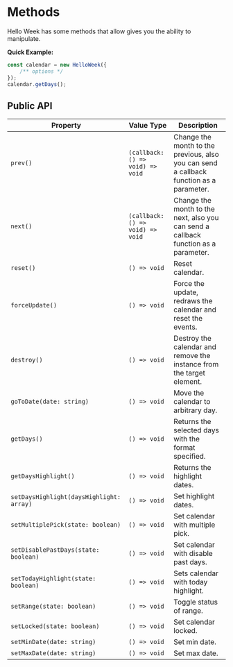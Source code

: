 # Methods

Hello Week has some methods that allow gives you the ability to manipulate.

**Quick Example:**

```js
const calendar = new HelloWeek({
    /** options */
});
calendar.getDays();
```

## Public API

| Property                                 | Value Type                       | Description                                                                             |
| ---------------------------------------- | -------------------------------- | --------------------------------------------------------------------------------------- |
| `prev()`                                 | `(callback: () => void) => void` | Change the month to the previous, also you can send a callback function as a parameter. |
| `next()`                                 | `(callback: () => void) => void` | Change the month to the next, also you can send a callback function as a parameter.     |
| `reset()`                                | `() => void`                     | Reset calendar.                                                                         |
| `forceUpdate()`                          | `() => void`                     | Force the update, redraws the calendar and reset the events.                            |
| `destroy()`                              | `() => void`                     | Destroy the calendar and remove the instance from the target element.                   |
| `goToDate(date: string)`                 | `() => void`                     | Move the calendar to arbitrary day.                                                     |
| `getDays()`                              | `() => void`                     | Returns the selected days with the format specified.                                    |
| `getDaysHighlight()`                     | `() => void`                     | Returns the highlight dates.                                                            |
| `setDaysHighlight(daysHighlight: array)` | `() => void`                     | Set highlight dates.                                                                    |
| `setMultiplePick(state: boolean)`        | `() => void`                     | Set calendar with multiple pick.                                                        |
| `setDisablePastDays(state: boolean)`     | `() => void`                     | Set calendar with disable past days.                                                    |
| `setTodayHighlight(state: boolean)`      | `() => void`                     | Sets calendar with today highlight.                                                     |
| `setRange(state: boolean)`               | `() => void`                     | Toggle status of range.                                                                 |
| `setLocked(state: boolean)`              | `() => void`                     | Set calendar locked.                                                                    |
| `setMinDate(date: string)`               | `() => void`                     | Set min date.                                                                           |
| `setMaxDate(date: string)`               | `() => void`                     | Set max date.                                                                           |
